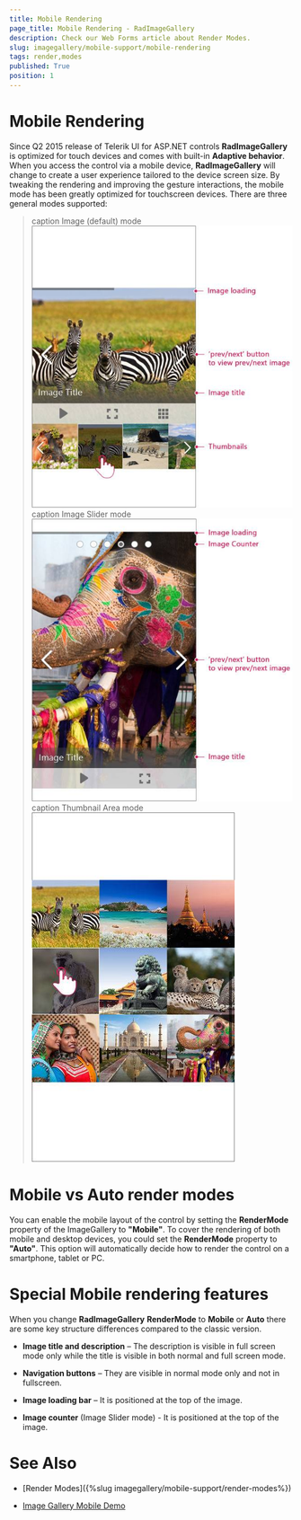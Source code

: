 ```yaml
---
title: Mobile Rendering
page_title: Mobile Rendering - RadImageGallery
description: Check our Web Forms article about Render Modes.
slug: imagegallery/mobile-support/mobile-rendering
tags: render,modes
published: True
position: 1
---
```


# Mobile Rendering

Since Q2 2015 release of Telerik UI for ASP.NET controls **RadImageGallery** is optimized for touch devices and comes with built-in **Adaptive behavior**. When you access the control via a mobile device, **RadImageGallery** will change to create a user experience tailored to the device screen size. By tweaking the rendering and improving the gesture interactions, the mobile mode has been greatly optimized for touchscreen devices. There are three general modes supported:

>caption Image (default) mode
![Image-Gallery-Image-Mode](images/image-gallery-image-mode.jpg)
>caption Image Slider mode
![Image-Gallery-Image-Slider-Mode](images/image-gallery-image-slider-mode.jpg)
>caption Thumbnail Area mode
![Image-Gallery-Thumbnail-Area-Mode](images/image-gallery-thumbnail-area-mode.jpg)

# Mobile vs Auto render modes

You can enable the mobile layout of the control by setting the **RenderMode** property of the ImageGallery to **"Mobile"**. To cover the rendering of both mobile and desktop devices, you could set the **RenderMode** property to **"Auto"**. This option will automatically decide how to render the control on a smartphone, tablet or PC. 

# Special Mobile rendering features 

When you change **RadImageGallery** **RenderMode** to **Mobile** or **Auto** there are some key structure differences compared to the classic version. 

* **Image title and description** – The description is visible in full screen mode only while the title is visible in both normal and full screen mode.

* **Navigation buttons** – They are visible in normal mode only and not in fullscreen.

* **Image loading bar** – It is positioned at the top of the image.

* **Image counter** (Image Slider mode) - It is positioned at the top of the image.

# See Also

 * [Render Modes]({%slug imagegallery/mobile-support/render-modes%})
 
 * [Image Gallery Mobile Demo](https://demos.telerik.com/aspnet-ajax/image-gallery/mobile-examples/overview/default.aspx?name=Overview)
